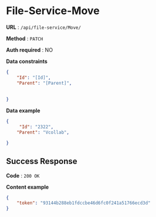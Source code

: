# File-Service-Move

**URL** : `/api/file-service/Move/`

**Method** : `PATCH`

**Auth required** : NO

**Data constraints**

```json
{
    "Id": "[Id]",
    "Parent": "[Parent]",
    
    
}
```
**Data example**

```json
{
     "Id": "2322",
    "Parent": "Vcollab",

}
```

## Success Response

**Code** : `200 OK`

**Content example**

```json
{
    "token": "93144b288eb1fdccbe46d6fc0f241a51766ecd3d"
}
```